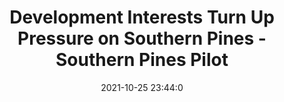 ---
"title": "Development Interests Turn Up Pressure on Southern Pines - Southern Pines Pilot"
"date": "2021-10-25 23:44:0"
"feed_name": "GOOGLENEWSCONSTRUCTION"
"feed_website": "https://news.google.com/search?q=construction%2Bincident&hl=en-US&gl=US&ceid=US:en"
"feed_rss": "https://news.google.com/rss/search?q=construction%2Bincident&hl=en-US&gl=US&ceid=US:en"
"link": "https://www.thepilot.com/news/development-interests-turn-up-pressure-on-southern-pines/article_88713f92-35ed-11ec-bbbe-af7248c4ec0e.html"
"source": "{'href': 'https://www.thepilot.com', 'title': 'Southern Pines Pilot'}"
"file": "_posts/2021-1-1-de0eaaf84a50292ae3730dc25666c7fc708d8add.md"
"accident": "0"
"drilling": "0"
"dead": "0"
"injured": "0"
"arrested": "0"
"place": "unknown place"
"where": "unknown site"
"causes": "unknown"
"place_uri": "unknown place"
---